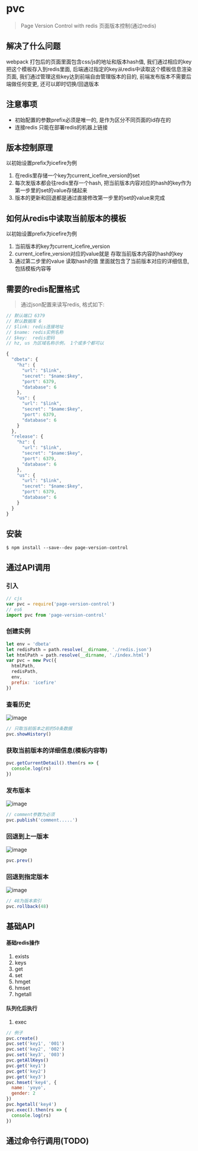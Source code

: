 # pvc

> Page Version Control with redis 页面版本控制(通过redis)

## 解决了什么问题
webpack 打包后的页面里面包含css/js的地址和版本hash值, 我们通过相应的key把这个模板存入到redis里面, 后端通过指定的key从redis中读取这个模板信息渲染页面, 我们通过管理这些key达到前端自由管理版本的目的, 前端发布版本不需要后端做任何变更, 还可以即时切换/回退版本



## 注意事项
* 初始配置的参数prefix必须是唯一的, 是作为区分不同页面的id存在的
* 连接redis 只能在部署redis的机器上链接

## 版本控制原理
 以初始设置prefix为icefire为例
 1. 在redis里存储一个key为current_icefire_version的set
 2. 每次发版本都会往redis里存一个hash, 把当前版本内容对应的hash的key作为第一步里的set的value存储起来
 3. 版本的更新和回退都是通过直接修改第一步里的set的value来完成

## 如何从redis中读取当前版本的模板
 以初始设置prefix为icefire为例
 1. 当前版本的key为current_icefire_version
 2. current_icefire_version对应的value就是 存取当前版本内容的hash的key
 3. 通过第二步里的value 读取hash的值 里面就包含了当前版本对应的详细信息, 包括模板内容等
 
## 需要的redis配置格式
> 通过json配置来读写redis, 格式如下:


```js
// 默认端口 6379
// 默认数据库 6
// $link: redis连接地址
// $name: redis实例名称
// $key:  redis密码
// hz, us 为区域名称示例， 1个或多个都可以 

{
  "dbeta": {
    "hz": {
      "url": "$link",
      "secret": "$name:$key",
      "port": 6379,
      "database": 6
    },
    "us": {
      "url": "$link",
      "secret": "$name:$key",
      "port": 6379,
      "database": 6
    }
  },
  "release": {
    "hz": {
      "url": "$link",
      "secret": "$name:$key",
      "port": 6379,
      "database": 6
    },
    "us": {
      "url": "$link",
      "secret": "$name:$key",
      "port": 6379,
      "database": 6
    }
  }
}
```

## 安装

```
$ npm install --save--dev page-version-control
```


## 通过API调用
### 引入
```js
// cjs
var pvc = require('page-version-control')
// es6
import pvc from 'page-version-control'
```
### 创建实例
```js
let env = 'dbeta'
let redisPath = path.resolve(__dirname, './redis.json')
let htmlPath = path.resolve(__dirname, './index.html')
var pvc = new Pvc({
  htmlPath,
  redisPath,
  env,
  prefix: 'icefire'
})
```
### 查看历史
![image](https://github.com/4f2e/pvc/raw/master/assets/history.png)
```js
// 只取当前版本之前的50条数据
pvc.showHistory()
```
### 获取当前版本的详细信息(模板内容等)
```js
pvc.getCurrentDetail().then(rs => {
  console.log(rs)
})
```

### 发布版本
![image](https://github.com/4f2e/pvc/raw/master/assets/publish.png)
```js
// comment参数为必须
pvc.publish('comment.....')
```
### 回退到上一版本
![image](https://github.com/4f2e/pvc/raw/master/assets/prev.png)
```js
pvc.prev()
```
### 回退到指定版本
![image](https://github.com/4f2e/pvc/raw/master/assets/rollback.png)
```js
// 48为版本索引
pvc.rollback(48)
```
## 基础API
#### 基础redis操作
1. exists
2. keys
3. get
4. set
5. hmget
6. hmset
7. hgetall

#### 队列化后执行
1. exec

```js
// 例子
pvc.create()
pvc.set('key1', '001')
pvc.set('key2', '002')
pvc.set('key3', '003')
pvc.getAllKeys()
pvc.get('key1')
pvc.get('key2')
pvc.get('key3')
pvc.hmset('key4', {
  name: 'yoyo',
  gender: 2
})
pvc.hgetall('key4')
pvc.exec().then(rs => {
  console.log(rs)
})
```
## 通过命令行调用(TODO)


